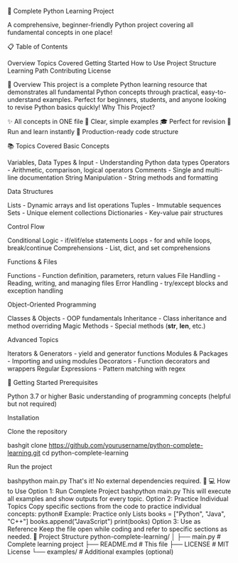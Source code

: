 🐍 Complete Python Learning Project

A comprehensive, beginner-friendly Python project covering all fundamental concepts in one place!

📋 Table of Contents

Overview
Topics Covered
Getting Started
How to Use
Project Structure
Learning Path
Contributing
License

🎯 Overview
This project is a complete Python learning resource that demonstrates all fundamental Python concepts through practical, easy-to-understand examples. Perfect for beginners, students, and anyone looking to revise Python basics quickly!
Why This Project?

✨ All concepts in ONE file
📖 Clear, simple examples
🎓 Perfect for revision
🚀 Run and learn instantly
💯 Production-ready code structure

📚 Topics Covered
Basic Concepts

Variables, Data Types & Input - Understanding Python data types
Operators - Arithmetic, comparison, logical operators
Comments - Single and multi-line documentation
String Manipulation - String methods and formatting

Data Structures

Lists - Dynamic arrays and list operations
Tuples - Immutable sequences
Sets - Unique element collections
Dictionaries - Key-value pair structures

Control Flow

Conditional Logic - if/elif/else statements
Loops - for and while loops, break/continue
Comprehensions - List, dict, and set comprehensions

Functions & Files

Functions - Function definition, parameters, return values
File Handling - Reading, writing, and managing files
Error Handling - try/except blocks and exception handling

Object-Oriented Programming

Classes & Objects - OOP fundamentals
Inheritance - Class inheritance and method overriding
Magic Methods - Special methods (__str__, __len__, etc.)

Advanced Topics

Iterators & Generators - yield and generator functions
Modules & Packages - Importing and using modules
Decorators - Function decorators and wrappers
Regular Expressions - Pattern matching with regex

🚀 Getting Started
Prerequisites

Python 3.7 or higher
Basic understanding of programming concepts (helpful but not required)

Installation

Clone the repository

bashgit clone https://github.com/yourusername/python-complete-learning.git
cd python-complete-learning

Run the project

bashpython main.py
That's it! No external dependencies required. 🎉
💻 How to Use
Option 1: Run Complete Project
bashpython main.py
This will execute all examples and show outputs for every topic.
Option 2: Practice Individual Topics
Copy specific sections from the code to practice individual concepts:
python# Example: Practice only Lists
books = ["Python", "Java", "C++"]
books.append("JavaScript")
print(books)
Option 3: Use as Reference
Keep the file open while coding and refer to specific sections as needed.
📁 Project Structure
python-complete-learning/
│
├── main.py              # Complete learning project
├── README.md            # This file
├── LICENSE              # MIT License
└── examples/            # Additional examples (optional)
